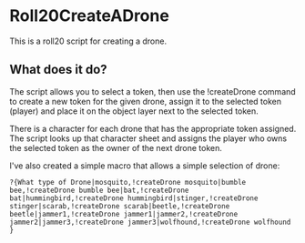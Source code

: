 # Roll20CreateADrone
This is a roll20 script for creating a drone.

## What does it do?
The script allows you to select a token, then use the !createDrone command to create a new token for the given drone, assign it to the selected token (player) and place it on the object layer next to the selected token.

There is a character for each drone that has the appropriate token assigned.  The script looks up that character sheet and assigns the player who owns the selected token as the owner of the next drone token.

I've also created a simple macro that allows a simple selection of drone:

`?{What type of Drone|mosquito,!createDrone mosquito|bumble bee,!createDrone bumble bee|bat,!createDrone bat|hummingbird,!createDrone hummingbird|stinger,!createDrone stinger|scarab,!createDrone scarab|beetle,!createDrone beetle|jammer1,!createDrone jammer1|jammer2,!createDrone jammer2|jammer3,!createDrone jammer3|wolfhound,!createDrone wolfhound }`
